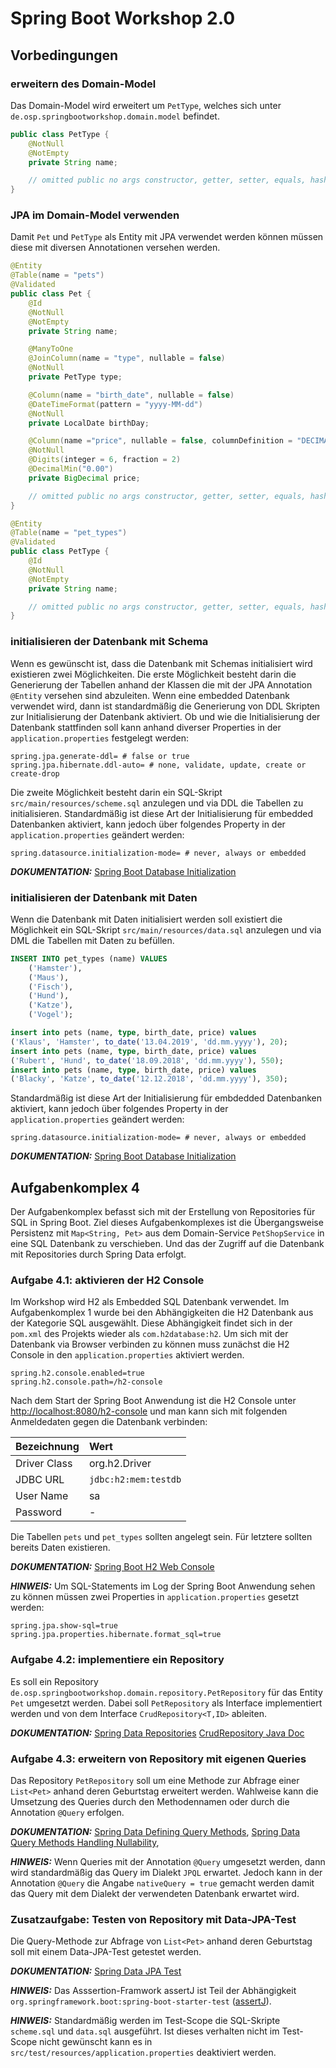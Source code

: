 # Spring Boot Workshop 2.0

## Vorbedingungen

### erweitern des Domain-Model

Das Domain-Model wird erweitert um `PetType`, welches sich unter `de.osp.springbootworkshop.domain.model` befindet.

```java
public class PetType {
    @NotNull
    @NotEmpty
    private String name;

    // omitted public no args constructor, getter, setter, equals, hashCode, toString and optionally builder
}
```

### JPA im Domain-Model verwenden

Damit `Pet` und `PetType` als Entity mit JPA verwendet werden können müssen diese mit diversen Annotationen versehen werden.

```java
@Entity
@Table(name = "pets")
@Validated
public class Pet {
    @Id
    @NotNull
    @NotEmpty
    private String name;

    @ManyToOne
    @JoinColumn(name = "type", nullable = false)
    @NotNull
    private PetType type;

    @Column(name = "birth_date", nullable = false)
    @DateTimeFormat(pattern = "yyyy-MM-dd")
    @NotNull
    private LocalDate birthDay;

    @Column(name ="price", nullable = false, columnDefinition = "DECIMAL(6,2)")
    @NotNull
    @Digits(integer = 6, fraction = 2)
    @DecimalMin("0.00")
    private BigDecimal price;

    // omitted public no args constructor, getter, setter, equals, hashCode, toString and optionally builder
}
```

```java
@Entity
@Table(name = "pet_types")
@Validated
public class PetType {
    @Id
    @NotNull
    @NotEmpty
    private String name;

    // omitted public no args constructor, getter, setter, equals, hashCode, toString and optionally static factory
}
```

### initialisieren der Datenbank mit Schema

Wenn es gewünscht ist, dass die Datenbank mit Schemas initialisiert wird existieren zwei Möglichkeiten. Die erste Möglichkeit besteht darin die Generierung der Tabellen anhand der
Klassen die mit der JPA Annotation `@Entity` versehen sind abzuleiten. Wenn eine embedded Datenbank verwendet wird, dann ist standardmäßig die Generierung von DDL Skripten zur
Initialisierung der Datenbank aktiviert. Ob und wie die Initialisierung der Datenbank stattfinden soll kann anhand diverser Properties in der `application.properties` festgelegt
werden:

```properties
spring.jpa.generate-ddl= # false or true
spring.jpa.hibernate.ddl-auto= # none, validate, update, create or create-drop
```

Die zweite Möglichkeit besteht darin ein SQL-Skript `src/main/resources/scheme.sql` anzulegen und via DDL die Tabellen zu initialisieren. Standardmäßig ist diese Art der
Initialisierung für embedded Datenbanken aktiviert, kann jedoch über folgendes Property in der `application.properties` geändert werden:

```properties
spring.datasource.initialization-mode= # never, always or embedded
```

**_DOKUMENTATION:_**
[Spring Boot Database Initialization](https://docs.spring.io/spring-boot/docs/current/reference/html/howto-database-initialization.html#howto-database-initialization)

### initialisieren der Datenbank mit Daten

Wenn die Datenbank mit Daten initialisiert werden soll existiert die Möglichkeit ein SQL-Skript `src/main/resources/data.sql` anzulegen und via DML die Tabellen mit Daten zu
befüllen.

```sql
INSERT INTO pet_types (name) VALUES
    ('Hamster'),
    ('Maus'),
    ('Fisch'),
    ('Hund'),
    ('Katze'),
    ('Vogel');

insert into pets (name, type, birth_date, price) values
('Klaus', 'Hamster', to_date('13.04.2019', 'dd.mm.yyyy'), 20);
insert into pets (name, type, birth_date, price) values
('Rubert', 'Hund', to_date('18.09.2018', 'dd.mm.yyyy'), 550);
insert into pets (name, type, birth_date, price) values
('Blacky', 'Katze', to_date('12.12.2018', 'dd.mm.yyyy'), 350);
```

Standardmäßig ist diese Art der Initialisierung für embdedded Datenbanken aktiviert, kann jedoch über folgendes Property in der `application.properties` geändert werden:

```properties
spring.datasource.initialization-mode= # never, always or embedded
```

**_DOKUMENTATION:_**
[Spring Boot Database Initialization](https://docs.spring.io/spring-boot/docs/current/reference/html/howto-database-initialization.html#howto-database-initialization)


## Aufgabenkomplex 4

Der Aufgabenkomplex befasst sich mit der Erstellung von Repositories für SQL in Spring Boot. Ziel dieses Aufgabenkomplexes ist die Übergangsweise Persistenz mit `Map<String, Pet>`
aus dem Domain-Service `PetShopService` in eine SQL Datenbank zu verschieben. Und das der Zugriff auf die Datenbank mit Repositories durch Spring Data erfolgt.


### Aufgabe 4.1: aktivieren der H2 Console

Im Workshop wird H2 als Embedded SQL Datenbank verwendet. Im Aufgabenkomplex 1 wurde bei den Abhängigkeiten die H2 Datenbank aus der Kategorie SQL ausgewählt. Diese Abhängigkeit
findet sich in der `pom.xml` des Projekts wieder als `com.h2database:h2`. Um sich mit der Datenbank via Browser verbinden zu können muss zunächst die H2 Console in den
`application.properties` aktiviert werden.

```properties
spring.h2.console.enabled=true
spring.h2.console.path=/h2-console
```

Nach dem Start der Spring Boot Anwendung ist die H2 Console unter [http://localhost:8080/h2-console]( http://localhost:8080/actuator) und man kann sich mit folgenden Anmeldedaten
gegen die Datenbank verbinden:

| Bezeichnung  | Wert                 |
|:-------------|:---------------------|
| Driver Class | org.h2.Driver        |
| JDBC URL     | `jdbc:h2:mem:testdb` |
| User Name    | sa                   |
| Password     | -                    |

Die Tabellen `pets` und `pet_types` sollten angelegt sein. Für letztere sollten bereits Daten existieren.

**_DOKUMENTATION:_** [Spring Boot H2 Web Console](https://docs.spring.io/spring-boot/docs/current/reference/html/boot-features-sql.html#boot-features-sql-h2-console)

**_HINWEIS:_** Um SQL-Statements im Log der Spring Boot Anwendung sehen zu können müssen zwei Properties in `application.properties` gesetzt werden:

```properties
spring.jpa.show-sql=true
spring.jpa.properties.hibernate.format_sql=true
```


### Aufgabe 4.2: implementiere ein Repository

Es soll ein Repository `de.osp.springbootworkshop.domain.repository.PetRepository` für das Entity `Pet` umgesetzt werden. Dabei soll `PetRepository` als Interface implementiert
werden und von dem Interface `CrudRepository<T,ID>` ableiten.

**_DOKUMENTATION:_** [Spring Data Repositories](https://docs.spring.io/spring-data/jpa/docs/current/reference/html/#repositories)
[CrudRepository Java Doc](https://docs.spring.io/spring-data/commons/docs/current/api/org/springframework/data/repository/CrudRepository.html)


### Aufgabe 4.3: erweitern von Repository mit eigenen Queries

Das Repository `PetRepository` soll um eine Methode zur Abfrage einer `List<Pet>` anhand deren Geburtstag erweitert werden. Wahlweise kann die Umsetzung des Queries durch den
Methodennamen oder durch die Annotation `@Query` erfolgen.

**_DOKUMENTATION:_** [Spring Data Defining Query Methods](https://docs.spring.io/spring-data/jpa/docs/current/reference/html/#repositories.query-methods.details),
[Spring Data Query Methods Handling Nullability](https://docs.spring.io/spring-data/jpa/docs/current/reference/html/#repositories.nullability),

**_HINWEIS:_** Wenn Queries mit der Annotation `@Query` umgesetzt werden, dann wird standardmäßig das Query im Dialekt `JPQL` erwartet. Jedoch kann in der Annotation `@Query` die
Angabe `nativeQuery = true` gemacht werden damit das Query mit dem Dialekt der verwendeten Datenbank erwartet wird.


### Zusatzaufgabe: Testen von Repository mit Data-JPA-Test

Die Query-Methode zur Abfrage von `List<Pet>` anhand deren Geburtstag soll mit einem Data-JPA-Test getestet werden.

**_DOKUMENTATION:_**
[Spring Data JPA Test](https://docs.spring.io/spring-boot/docs/current/reference/html/boot-features-testing.html#boot-features-testing-spring-boot-applications-testing-autoconfigured-jpa-test)

**_HINWEIS:_** Das Asssertion-Framwork assertJ ist Teil der Abhängigkeit `org.springframework.boot:spring-boot-starter-test`
([assertJ](http://joel-costigliola.github.io/assertj/)).

**_HINWEIS:_** Standardmäßig werden im Test-Scope die SQL-Skripte `scheme.sql` und `data.sql` ausgeführt. Ist dieses verhalten nicht im Test-Scope nicht gewünscht kann es in
`src/test/resources/application.properties` deaktiviert werden.
